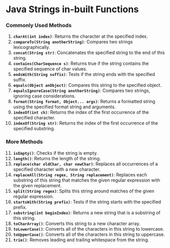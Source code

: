 # Java Strings in-built Functions

### Commonly Used Methods
1. **`charAt(int index)`**: Returns the character at the specified index.
2. **`compareTo(String anotherString)`**: Compares two strings lexicographically.
3. **`concat(String str)`**: Concatenates the specified string to the end of this string.
4. **`contains(CharSequence s)`**: Returns true if the string contains the specified sequence of char values.
5. **`endsWith(String suffix)`**: Tests if the string ends with the specified suffix.
6. **`equals(Object anObject)`**: Compares this string to the specified object.
7. **`equalsIgnoreCase(String anotherString)`**: Compares two strings, ignoring case considerations.
8. **`format(String format, Object... args)`**: Returns a formatted string using the specified format string and arguments.
9. **`indexOf(int ch)`**: Returns the index of the first occurrence of the specified character.
10. **`indexOf(String str)`**: Returns the index of the first occurrence of the specified substring.

### More Methods
11. **`isEmpty()`**: Checks if the string is empty.
12. **`length()`**: Returns the length of the string.
13. **`replace(char oldChar, char newChar)`**: Replaces all occurrences of a specified character with a new character.
14. **`replaceAll(String regex, String replacement)`**: Replaces each substring of this string that matches the given regular expression with the given replacement.
15. **`split(String regex)`**: Splits this string around matches of the given regular expression.
16. **`startsWith(String prefix)`**: Tests if the string starts with the specified prefix.
17. **`substring(int beginIndex)`**: Returns a new string that is a substring of this string.
18. **`toCharArray()`**: Converts this string to a new character array.
19. **`toLowerCase()`**: Converts all of the characters in this string to lowercase.
20. **`toUpperCase()`**: Converts all of the characters in this string to uppercase.
21. **`trim()`**: Removes leading and trailing whitespace from the string.
